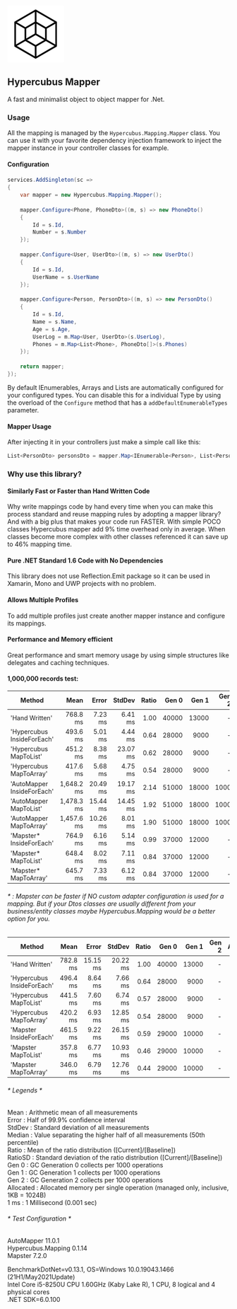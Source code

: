 ![Icon](https://raw.githubusercontent.com/dannotsys/Hypercubus.Mapping/main/.github/images/Hypercubus_icon.png)

## Hypercubus Mapper
A fast and minimalist object to object mapper for .Net.

### Usage

All the mapping is managed by the `Hypercubus.Mapping.Mapper` class. You can use it with your favorite dependency injection framework to inject the mapper instance in your controller classes for example.

#### Configuration
```csharp
services.AddSingleton(sc =>
{
    var mapper = new Hypercubus.Mapping.Mapper();

    mapper.Configure<Phone, PhoneDto>((m, s) => new PhoneDto()
    {
        Id = s.Id,
        Number = s.Number
    });

    mapper.Configure<User, UserDto>((m, s) => new UserDto()
    {
        Id = s.Id,
        UserName = s.UserName
    });

    mapper.Configure<Person, PersonDto>((m, s) => new PersonDto()
    {
        Id = s.Id,
        Name = s.Name,
        Age = s.Age,
        UserLog = m.Map<User, UserDto>(s.UserLog),
        Phones = m.Map<List<Phone>, PhoneDto[]>(s.Phones)
    });

    return mapper;
});
```
By default IEnumerables, Arrays and Lists are automatically configured for your configured types. You can disable this for a individual Type by using the overload of the `Configure` method that has a `addDefaultEnumerableTypes` parameter.

#### Mapper Usage
After injecting it in your controllers just make a simple call like this:

```csharp
List<PersonDto> personsDto = mapper.Map<IEnumerable<Person>, List<PersonDto>>(persons);
```

### Why use this library?

#### Similarly Fast or Faster than Hand Written Code

Why write mappings code by hand every time when you can make this process standard and reuse mapping rules by adopting a mapper library? And with a big plus that makes your code run FASTER. 
With simple POCO classes Hypercubus mapper add 9% time overhead only in average. When classes become more complex with other classes referenced it can save up to 46% mapping time.

#### Pure .NET Standard 1.6 Code with No Dependencies

This library does not use Reflection.Emit package so it can be used in Xamarin, Mono and UWP projects with no problem.


#### Allows Multiple Profiles

To add multiple profiles just create another mapper instance and configure its mappings.


#### Performance and Memory efficient
Great performance and smart memory usage by using simple structures like delegates and caching techniques.

#### 1,000,000 records test:

|                     Method |       Mean |    Error |   StdDev | Ratio |      Gen 0 |      Gen 1 |     Gen 2 | Allocated |
|--------------------------- |-----------:|---------:|---------:|------:|-----------:|-----------:|----------:|----------:|
|             'Hand Written' |   768.8 ms |  7.23 ms |  6.41 ms |  1.00 | 40000      | 13000      |         - |    244 MB |
| 'Hypercubus InsideForEach' |   493.6 ms |  5.01 ms |  4.44 ms |  0.64 | 28000      |  9000      |         - |    184 MB |
|     'Hypercubus MapToList' |   451.2 ms |  8.38 ms | 23.07 ms |  0.62 | 28000      |  9000      |         - |    184 MB |
|    'Hypercubus MapToArray' |   417.6 ms |  5.68 ms |  4.75 ms |  0.54 | 28000      |  9000      |         - |    175 MB |
| 'AutoMapper InsideForEach' | 1,648.2 ms | 20.49 ms | 19.17 ms |  2.14 | 51000      | 18000      | 1000      |    314 MB |
|     'AutoMapper MapToList' | 1,478.3 ms | 15.44 ms | 14.45 ms |  1.92 | 51000      | 18000      | 1000      |    314 MB |
|    'AutoMapper MapToArray' | 1,457.6 ms | 10.26 ms |  8.01 ms |  1.90 | 51000      | 18000      | 1000      |    305 MB |
|   'Mapster* InsideForEach' |   764.9 ms |  6.16 ms |  5.14 ms |  0.99 | 37000      | 12000      |         - |    237 MB |
|       'Mapster* MapToList' |   648.4 ms |  8.02 ms |  7.11 ms |  0.84 | 37000      | 12000      |         - |    229 MB |
|      'Mapster* MapToArray' |   645.7 ms |  7.33 ms |  6.12 ms |  0.84 | 37000      | 12000      |         - |    229 MB |

###### * : Mapster can be faster if NO custom adapter configuration is used for a mapping. But if your Dtos classes are usually different from your business/entity classes maybe Hypercubus.Mapping would be a better option for you.

|                     Method |       Mean |    Error |    StdDev | Ratio |      Gen 0 |      Gen 1 |     Gen 2 | Allocated |
|--------------------------- |-----------:|---------:|----------:|------:|-----------:|-----------:|----------:|----------:|
|             'Hand Written' |   782.8 ms | 15.15 ms |  20.22 ms |  1.00 | 40000      | 13000      |         - |    244 MB |
| 'Hypercubus InsideForEach' |   496.4 ms |  8.64 ms |   7.66 ms |  0.64 | 28000      |  9000      |         - |    184 MB |
|     'Hypercubus MapToList' |   441.5 ms |  7.60 ms |   6.74 ms |  0.57 | 28000      |  9000      |         - |    184 MB |
|    'Hypercubus MapToArray' |   420.2 ms |  6.93 ms |  12.85 ms |  0.54 | 28000      |  9000      |         - |    175 MB |
|    'Mapster InsideForEach' |   461.5 ms |  9.22 ms |  26.15 ms |  0.59 | 29000      | 10000      |         - |    191 MB |
|        'Mapster MapToList' |   357.8 ms |  6.77 ms |  10.93 ms |  0.46 | 29000      | 10000      |         - |    183 MB |
|       'Mapster MapToArray' |   346.0 ms |  6.79 ms |  12.76 ms |  0.44 | 29000      | 10000      |         - |    183 MB |

###### * Legends *
 Mean      : Arithmetic mean of all measurements\
  Error     : Half of 99.9% confidence interval\
  StdDev    : Standard deviation of all measurements\
  Median    : Value separating the higher half of all measurements (50th percentile)\
  Ratio     : Mean of the ratio distribution ([Current]/[Baseline])\
  RatioSD   : Standard deviation of the ratio distribution ([Current]/[Baseline])\
  Gen 0     : GC Generation 0 collects per 1000 operations\
  Gen 1     : GC Generation 1 collects per 1000 operations\
  Gen 2     : GC Generation 2 collects per 1000 operations\
  Allocated : Allocated memory per single operation (managed only, inclusive, 1KB = 1024B)\
  1 ms      : 1 Millisecond (0.001 sec)

###### * Test Configuration *

AutoMapper 11.0.1\
Hypercubus.Mapping 0.1.14\
Mapster 7.2.0

BenchmarkDotNet=v0.13.1, OS=Windows 10.0.19043.1466 (21H1/May2021Update)\
Intel Core i5-8250U CPU 1.60GHz (Kaby Lake R), 1 CPU, 8 logical and 4 physical cores\
.NET SDK=6.0.100 
